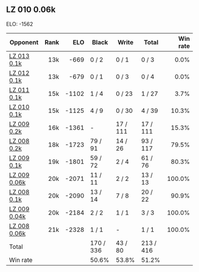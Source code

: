 ## LZ 010 0.06k ##

ELO: -1562

Opponent | Rank | ELO | Black | Write | Total | Win rate
---------|-----:|----:|-------|-------|-------|-------:
[LZ 013 0.1k](LZ%20013%200.1k.md) | 13k | -669 | 0 / 2 | 0 / 1 | 0 / 3 | 0.0%
[LZ 012 0.1k](LZ%20012%200.1k.md) | 13k | -679 | 0 / 1 | 0 / 3 | 0 / 4 | 0.0%
[LZ 011 0.1k](LZ%20011%200.1k.md) | 15k | -1102 | 1 / 4 | 0 / 23 | 1 / 27 | 3.7%
[LZ 010 0.1k](LZ%20010%200.1k.md) | 15k | -1125 | 4 / 9 | 0 / 30 | 4 / 39 | 10.3%
[LZ 009 0.2k](LZ%20009%200.2k.md) | 16k | -1361 | - | 17 / 111 | 17 / 111 | 15.3%
[LZ 008 0.2k](LZ%20008%200.2k.md) | 18k | -1723 | 79 / 91 | 14 / 26 | 93 / 117 | 79.5%
[LZ 009 0.1k](LZ%20009%200.1k.md) | 19k | -1801 | 59 / 72 | 2 / 4 | 61 / 76 | 80.3%
[LZ 009 0.06k](LZ%20009%200.06k.md) | 20k | -2071 | 11 / 11 | 2 / 2 | 13 / 13 | 100.0%
[LZ 008 0.1k](LZ%20008%200.1k.md) | 20k | -2090 | 13 / 14 | 7 / 8 | 20 / 22 | 90.9%
[LZ 009 0.04k](LZ%20009%200.04k.md) | 20k | -2184 | 2 / 2 | 1 / 1 | 3 / 3 | 100.0%
[LZ 008 0.06k](LZ%20008%200.06k.md) | 21k | -2328 | 1 / 1 | - | 1 / 1 | 100.0%
Total | | | 170 / 336 | 43 / 80 | 213 / 416 | 
Win rate| | | 50.6% | 53.8% | 51.2% | 

